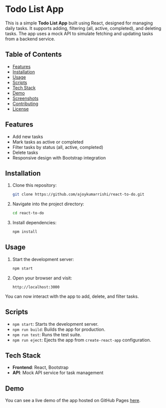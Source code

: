 # Todo List App

This is a simple **Todo List App** built using React, designed for managing daily tasks. It supports adding, filtering (all, active, completed), and deleting tasks. The app uses a mock API to simulate fetching and updating tasks from a backend service.

## Table of Contents

- [Features](#features)
- [Installation](#installation)
- [Usage](#usage)
- [Scripts](#scripts)
- [Tech Stack](#tech-stack)
- [Demo](#demo)
- [Screenshots](#screenshots)
- [Contributing](#contributing)
- [License](#license)

## Features

- Add new tasks
- Mark tasks as active or completed
- Filter tasks by status (all, active, completed)
- Delete tasks
- Responsive design with Bootstrap integration

## Installation

1. Clone this repository:

   ```bash
   git clone https://github.com/ajoykumarrishi/react-to-do.git
   ```

2. Navigate into the project directory:

   ```bash
   cd react-to-do
   ```

3. Install dependencies:

   ```bash
   npm install
   ```

## Usage

1. Start the development server:

   ```bash
   npm start
   ```

2. Open your browser and visit:

   ```
   http://localhost:3000
   ```

You can now interact with the app to add, delete, and filter tasks.

## Scripts

- `npm start`: Starts the development server.
- `npm run build`: Builds the app for production.
- `npm run test`: Runs the test suite.
- `npm run eject`: Ejects the app from `create-react-app` configuration.

## Tech Stack

- **Frontend**: React, Bootstrap
- **API**: Mock API service for task management

## Demo

You can see a live demo of the app hosted on GitHub Pages [here](https://ajoykumarrishi.github.io/react-to-do).
